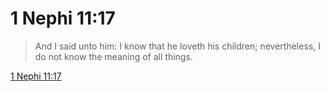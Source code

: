 # 1 Nephi 11:17

> And I said unto him: I know that he loveth his children; nevertheless, I do not know the meaning of all things.

[1 Nephi 11:17](https://www.churchofjesuschrist.org/study/scriptures/bofm/1-ne/11?lang=eng&id=p17#p17)


